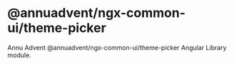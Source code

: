 
# @annuadvent/ngx-common-ui/theme-picker

Annu Advent @annuadvent/ngx-common-ui/theme-picker Angular Library module.
